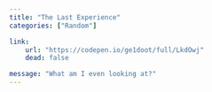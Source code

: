 ```yaml
---
title: "The Last Experience"
categories: ["Random"]

link:
    url: "https://codepen.io/ge1doot/full/LkdOwj"
    dead: false

message: "What am I even looking at?"
---
```

